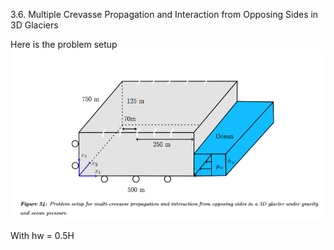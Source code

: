 3.6. Multiple Crevasse Propagation and Interaction from Opposing Sides in 3D Glaciers

Here is the problem setup
![](attachments/Pasted%20image%2020250623121341.png)


With hw = 0.5H

